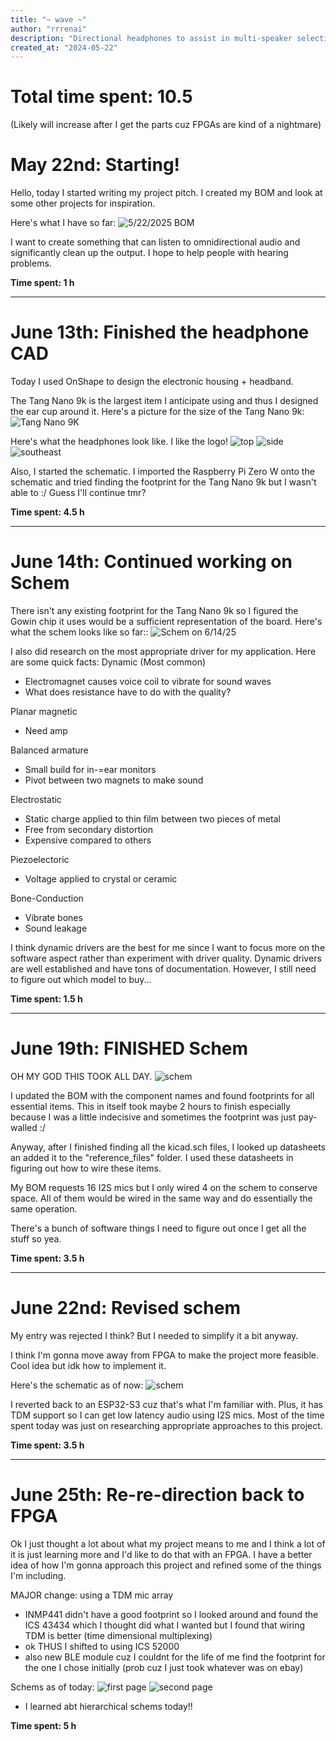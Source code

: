 ```yaml
---
title: "~ wave ~"
author: "rrrenai"
description: "Directional headphones to assist in multi-speaker selection"
created_at: "2024-05-22"
---
```

# Total time spent: 10.5
(Likely will increase after I get the parts cuz FPGAs are kind of a nightmare)

# May 22nd: Starting!

Hello, today I started writing my project pitch. I created my BOM and look at some other projects for inspiration.

Here's what I have so far:
![5/22/2025 BOM](./journal_images/5.22_BOM.png)

I want to create something that can listen to omnidirectional audio and significantly clean up the output. I hope to help people with hearing problems.

**Time spent: 1 h**

---
# June 13th: Finished the headphone CAD

Today I used OnShape to design the electronic housing + headband.

The Tang Nano 9k is the largest item I anticipate using and thus I designed the ear cup around it. Here's a picture for the size of the Tang Nano 9k:
![Tang Nano 9K](./journal_images/tang_nano_size.png)

Here's what the headphones look like. I like the logo!
![top](./journal_images/cad_top.PNG)
![side](./journal_images/cad_right.PNG)
![southeast](./journal_images/cad_se.PNG)

Also, I started the schematic. I imported the Raspberry Pi Zero W onto the schematic and tried finding the footprint for the Tang Nano 9k but I wasn't able to :/ Guess I'll continue tmr? 

**Time spent: 4.5 h**

---
# June 14th: Continued working on Schem

There isn't any existing footprint for the Tang Nano 9k so I figured the Gowin chip it uses would be a sufficient representation of the board. Here's what the schem looks like so far::
![Schem on  6/14/25](./journal_images/6-14-25_schem.PNG)

I also did research on the most appropriate driver for my application. Here are some quick facts:
Dynamic (Most common)
- Electromagnet causes voice coil to vibrate for sound waves
- What does resistance have to do with the quality?

Planar magnetic
- Need amp

Balanced armature
- Small build for in-=ear monitors
- Pivot between two magnets to make sound

Electrostatic
- Static charge applied to thin film between two pieces of metal
- Free from secondary distortion
- Expensive compared to others

Piezoelectoric
- Voltage applied to crystal or ceramic

Bone-Conduction
- Vibrate bones
- Sound leakage

I think dynamic drivers are the best for me since I want to focus more on the software aspect rather than experiment with driver quality. Dynamic drivers are well established and have tons of documentation. However, I still need to figure out which model to buy...

**Time spent: 1.5 h**

---
# June 19th: FINISHED Schem

OH MY GOD THIS TOOK ALL DAY. 
![schem](./journal_images/6-19-25_schem.PNG)

I updated the BOM with the component names and found footprints for all essential items. This in itself took maybe 2 hours to finish especially because I was a little indecisive and sometimes the footprint was just pay-walled :/

Anyway, after I finished finding all the kicad.sch files, I looked up datasheets an added it to the "reference_files" folder. I used these datasheets in figuring out how to wire these items. 

My BOM requests 16 I2S mics but I only wired 4 on the schem to conserve space. All of them would be wired in the same way and do essentially the same operation. 

There's a bunch of software things I need to figure out once I get all the stuff so yea.

**Time spent: 3.5 h**

---
# June 22nd: Revised schem

My entry was rejected I think? But I needed to simplify it a bit anyway. 

I think I'm gonna move away from FPGA to make the project more feasible. Cool idea but idk how to implement it.

Here's the schematic as of now:
![schem](./journal_images/6-22-25_schem.png)

I reverted back to an ESP32-S3 cuz that's what I'm familiar with. Plus, it has TDM support so I can get low latency audio using I2S mics. Most of the time spent today was just on researching appropriate approaches to this project.

**Time spent: 3.5 h**

---
# June 25th: Re-re-direction back to FPGA

Ok I just thought a lot about what my project means to me and I think a lot of it is just learning more and I'd like to do that with an FPGA. I have a better idea of how I'm gonna approach this project and refined some of the things I'm including.

MAJOR change: using a TDM mic array
* INMP441 didn't have a good footprint so I looked around and found the ICS 43434 which I thought did what I wanted but I found that wiring TDM is better (time dimensional multiplexing)
* ok THUS I shifted to using ICS 52000
* also new BLE module cuz I couldnt for the life of me find the footprint for the one I chose initially (prob cuz I just took whatever was on ebay)

Schems as of today: 
![first page](./journal_images/6-25-25_schem_1.png)
![second page](./journal_images/6-25-25_schem_2.png)
* I learned abt hierarchical schems today!!

**Time spent: 5 h**